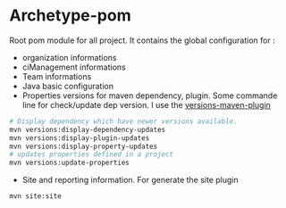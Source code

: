 # Archetype-pom

Root pom module for all project. It contains the global configuration for : 

- organization informations
- ciManagement informations
- Team informations
- Java basic configuration
- Properties versions for maven dependency, plugin. Some commande line for check/update dep version. I use the [versions-maven-plugin](http://www.mojohaus.org/versions-maven-plugin/)
```sh
# Display dependency which have newer versions available.
mvn versions:display-dependency-updates
mvn versions:display-plugin-updates
mvn versions:display-property-updates
# updates properties defined in a project
mvn versions:update-properties
```
- Site and reporting information. For generate the site plugin 
```
mvn site:site
```



